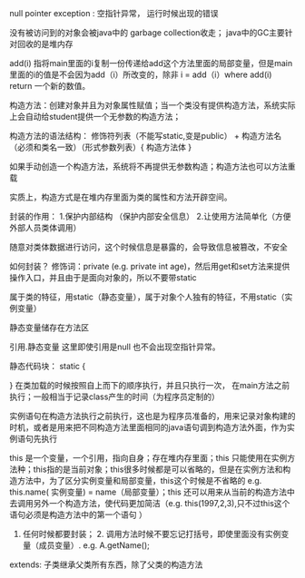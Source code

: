 null pointer exception : 空指针异常， 运行时候出现的错误

没有被访问到的对象会被java中的 garbage collection收走； java中的GC主要针对回收的是堆内存

add(i) 指将main里面的i复制一份传递给add这个方法里面的局部变量，但是main里面的i的值是不会因为add（i）所改变的，除非 i = add（i）where add(i) return 一个新的数值。

构造方法：创建对象并且为对象属性赋值；当一个类没有提供构造方法，系统实际上会自动给student提供一个无参数的构造方法；

构造方法的语法结构： 修饰符列表（不能写static,变是public） + 构造方法名（必须和类名一致）（形式参数列表）{ 构造方法体 }

如果手动创造一个构造方法，系统将不再提供无参数构造；构造方法也可以方法重载

实质上，构造方式是在堆内存里面为类的属性和方法开辟空间。

封装的作用： 1.保护内部结构 （保护内部安全信息） 2.让使用方法简单化（方便外部人员类体调用）

随意对类体数据进行访问，这个时候信息是暴露的，会导致信息被篡改，不安全

如何封装？ 修饰词：private (e.g. private int age)，然后用get和set方法来提供操作入口，并且由于是面向对象的，所以不要带static

属于类的特征，用static（静态变量），属于对象个人独有的特征，不用static（实例变量）

静态变量储存在方法区

引用.静态变量 这里即使引用是null 也不会出现空指针异常。

静态代码块：
static {
	
} 在类加载的时候按照自上而下的顺序执行，并且只执行一次， 在main方法之前执行；一般相当于记录class产生的时间（为程序员定制的）

实例语句在构造方法执行之前执行，这也是为程序员准备的，用来记录对象构建的时机，或者是用来把不同构造方法里面相同的java语句调到构造方法外面，作为实例语句先执行

this 是一个变量，一个引用，指向自身；存在堆内存里面；this 只能使用在实例方法种；this指的是当前对象；this很多时候都是可以省略的，但是在实例方法和构造方法中，为了区分实例变量和局部变量，this这个时候是不省略的 e.g. this.name( 实例变量) = name（局部变量）；this 还可以用来从当前的构造方法中去调用另外一个构造方法，使代码更加简洁（e.g. this(1997,2,3),只不过this这个语句必须是构造方法中的第一个语句 ）

1. 任何时候都要封装； 2. 调用方法时候不要忘记打括号，即使里面没有实例变量（成员变量）. e.g. A.getName();

extends: 子类继承父类所有东西，除了父类的构造方法





























